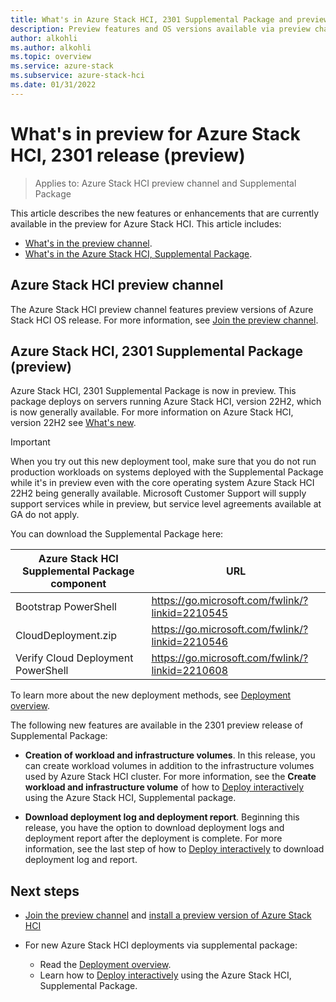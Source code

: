 ```yaml
---
title: What's in Azure Stack HCI, 2301 Supplemental Package and preview channel (preview)
description: Preview features and OS versions available via preview channel and 2301 supplemental package features.
author: alkohli
ms.author: alkohli
ms.topic: overview
ms.service: azure-stack
ms.subservice: azure-stack-hci
ms.date: 01/31/2022
---
```


# What's in preview for Azure Stack HCI, 2301 release (preview)

> Applies to: Azure Stack HCI preview channel and Supplemental Package

This article describes the new features or enhancements that are currently available in the preview for Azure Stack HCI. This article includes:

- [What's in the preview channel](#azure-stack-hci-preview-channel).
- [What's in the Azure Stack HCI, Supplemental Package](#azure-stack-hci-2301-supplemental-package-preview).

## Azure Stack HCI preview channel

The Azure Stack HCI preview channel features preview versions of Azure Stack HCI OS release. For more information, see [Join the preview channel](./preview-channel.md).

## Azure Stack HCI, 2301 Supplemental Package (preview)

Azure Stack HCI, 2301 Supplemental Package is now in preview. This package deploys on servers running Azure Stack HCI, version 22H2, which is now generally available. For more information on Azure Stack HCI, version 22H2 see [What's new](../whats-new.md).

> [!IMPORTANT]
> When you try out this new deployment tool, make sure that you do not run production workloads on systems deployed with the Supplemental Package while it's in preview even with the core operating system Azure Stack HCI 22H2 being generally available. Microsoft Customer Support will supply support services while in preview, but service level agreements available at GA do not apply.

You can download the Supplemental Package here:  

| Azure Stack HCI Supplemental Package component| URL                                             |
|-----------------------------------------------|-------------------------------------------------|
| Bootstrap PowerShell                           | https://go.microsoft.com/fwlink/?linkid=2210545 |
| CloudDeployment.zip                           | https://go.microsoft.com/fwlink/?linkid=2210546 |
| Verify Cloud Deployment PowerShell            | https://go.microsoft.com/fwlink/?linkid=2210608 |

To learn more about the new deployment methods, see [Deployment overview](../hci/deploy/deployment-tool-introduction.md).

The following new features are available in the 2301 preview release of Supplemental Package:

- **Creation of workload and infrastructure volumes**. In this release, you can create workload volumes in addition to the infrastructure volumes used by Azure Stack HCI cluster. For more information, see the **Create workload and infrastructure volume** of how to [Deploy interactively](../deploy/deployment-tool-new-file.md) using the Azure Stack HCI, Supplemental package.

- **Download deployment log and deployment report**. Beginning this release, you have the option to download deployment logs and deployment report after the deployment is complete. For more information, see the last step of how to [Deploy interactively](../deploy/deployment-tool-new-file.md) to download deployment log and report.


## Next steps

- [Join the preview channel](./preview-channel.md) and [install a preview version of Azure Stack HCI](./install-preview-version.md)

- For new Azure Stack HCI deployments via supplemental package:
    - Read the [Deployment overview](../deploy/deployment-tool-introduction.md).
    - Learn how to [Deploy interactively](../deploy/deployment-tool-new-file.md) using the Azure Stack HCI, Supplemental Package.

